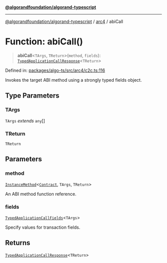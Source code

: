 [**@algorandfoundation/algorand-typescript**](../../README.md)

***

[@algorandfoundation/algorand-typescript](../../README.md) / [arc4](../README.md) / abiCall

# Function: abiCall()

> **abiCall**\<`TArgs`, `TReturn`\>(`method`, `fields`): [`TypedApplicationCallResponse`](../type-aliases/TypedApplicationCallResponse.md)\<`TReturn`\>

Defined in: [packages/algo-ts/src/arc4/c2c.ts:116](https://github.com/algorandfoundation/puya-ts/blob/main/packages/algo-ts/src/arc4/c2c.ts#L116)

Invokes the target ABI method using a strongly typed fields object.

## Type Parameters

### TArgs

`TArgs` *extends* `any`[]

### TReturn

`TReturn`

## Parameters

### method

[`InstanceMethod`](../-internal-/type-aliases/InstanceMethod.md)\<[`Contract`](../classes/Contract.md), `TArgs`, `TReturn`\>

An ABI method function reference.

### fields

[`TypedApplicationCallFields`](../type-aliases/TypedApplicationCallFields.md)\<`TArgs`\>

Specify values for transaction fields.

## Returns

[`TypedApplicationCallResponse`](../type-aliases/TypedApplicationCallResponse.md)\<`TReturn`\>
